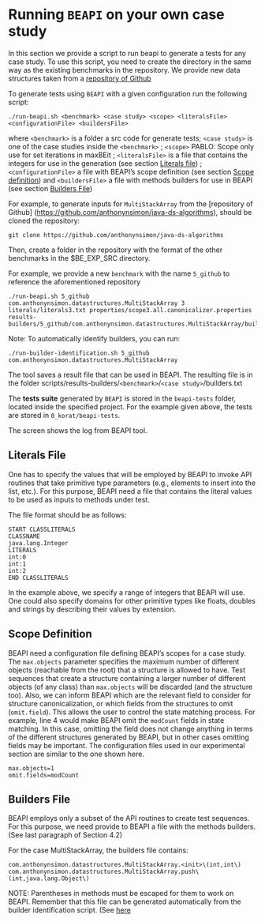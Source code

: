 # Running `BEAPI` on your own case study


In this section we provide a script to run beapi to generate a tests for any case study.
To use this script, you need to create the directory in the same way as the existing benchmarks in the repository.
We provide new data structures taken from a [repository of Github](https://github.com/anthonynsimon/java-ds-algorithms)

To generate tests using `BEAPI` with a given configuration run the following script:

```
./run-beapi.sh <benchmark> <case study> <scope> <literalsFile> <configurationFile> <buildersFile>
```

where `<benchmark>` is a folder a src code for generate tests; `<case study>` is one of the case studies inside the `<benchmark>` ; `<scope>` PABLO: Scope only use for set iterations in maxBEit  ; `<literalsFile>` is a file that contains the integers for use in the generation (see section [Literals file](#Literals-File)) ;`<configurationFile>` a file with BEAPI’s scope definition (see section [Scope definition](#scope-definition)) and `<buildersFile>` a file with methods builders for use in BEAPI (see section [Builders File](#builders-file)) 


For example, to generate inputs for `MultiStackArray` from the [repository of Github] (https://github.com/anthonynsimon/java-ds-algorithms), should be cloned the repository:
```
git clone https://github.com/anthonynsimon/java-ds-algorithms
```
Then, create a folder in the repository with the format of the other benchmarks in the $BE_EXP_SRC directory.

For example, we provide a new `benchmark` with the name `5_github` to reference the aforementioned repository

```
./run-beapi.sh 5_github com.anthonynsimon.datastructures.MultiStackArray 3 literals/literals3.txt properties/scope3.all.canonicalizer.properties results-builders/5_github/com.anthonynsimon.datastructures.MultiStackArray/builders.txt
```

Note: To automatically identify builders, you can run:
```
./run-builder-identification.sh 5_github com.anthonynsimon.datastructures.MultiStackArray
```
The tool saves a result file that can be used in BEAPI. The resulting file is in the folder scripts/results-builders/`<benchmark>`/`<case study>`/builders.txt


The  **tests suite** generated by `BEAPI` is stored in the `beapi-tests` folder, located inside the specified project. For the example given above, the tests are stored in `0_korat/beapi-tests`. 

The screen shows the log from BEAPI tool.

## Literals File
One has to specify the values that will be employed by BEAPI to invoke API routines that take primitive type parameters (e.g., elements to insert into the list, etc.). 
For this purpose, BEAPI need a file that contains the literal values to be used as inputs to methods under test.

The file format should be as follows:
```
START CLASSLITERALS
CLASSNAME
java.lang.Integer
LITERALS
int:0
int:1
int:2
END CLASSLITERALS
```

In the example above, we specify a range of integers that BEAPI will use. One could also specify domains for other primitive types like floats, doubles and strings by describing their values by extension.

## Scope Definition

BEAPI need a configuration file defining BEAPI’s scopes for a case study. The `max.objects` parameter specifies the maximum number of different objects (reachable from the root) that a structure is allowed to have. Test sequences that create a structure containing a larger number of different objects (of any class) than `max.objects` will be discarded (and the structure too). Also, we can inform BEAPI which are the relevant field to consider for structure canonicalization, or which fields from the structures to omit (`omit.field`). This allows the user to control the state matching process. For example, line 4 would make BEAPI omit the `modCount` fields in state matching. In this case, omitting the field does not change anything in terms of the different structures generated by BEAPI, but in other cases omitting fields may be important. The configuration files used in our experimental section are similar to the one shown here.
```
max.objects=1
omit.fields=modCount
```

## Builders File

BEAPI employs only a subset of the API routines to create test sequences. For this purpose, we need provide to BEAPI a file with the methods builders. (See last paragraph of Section 4.2)

For the case MultiStackArray, the builders file contains:
```
com.anthonynsimon.datastructures.MultiStackArray.<init>\(int,int\)
com.anthonynsimon.datastructures.MultiStackArray.push\(int,java.lang.Object\)

```
NOTE: Parentheses in methods must be escaped for them to work on BEAPI. Remember that this file can be generated automatically from the builder identification script. (See [here](BEAPI_OPT.md) 
